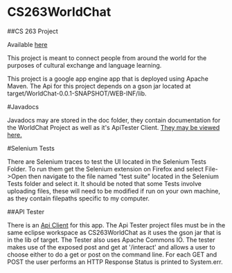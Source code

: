 CS263WorldChat
==============

##CS 263 Project

Available [here](http://www.worldchat263.appspot.com)

This project is meant to connect people from around the world for the purposes of cultural exchange and language learning.  

This project is a google app engine app that is deployed using Apache Maven.  The Api for this project depends on a gson jar located at target/WorldChat-0.0.1-SNAPSHOT/WEB-INF/lib.  

#Javadocs

Javadocs may are stored in the doc folder, they contain documentation for the WorldChat Project as well as it's ApiTester Client.  [They may be viewed here.](http://cs.ucsb.edu/~shayon/CS263/doc/)

#Selenium Tests

There are Selenium traces to test the UI located in the Selenium Tests Folder.  To run them get the Selenium extension on Firefox and select File->Open then navigate to the file named "test suite" located in the Selenium Tests folder and select it.  It should be noted that some Tests involve uploading files, these will need to be modified if run on your own machine, as they contain filepaths specific to my computer.

##API Tester

  There is an [Api Client](https://github.com/Shayon/CS263ApiTester) for this app.  The Api Tester project files must be in the same eclipse workspace as CS263WorldChat as it uses the gson jar that is in the lib of target.  The Tester also uses Apache Commons IO.
  The tester makes use of the exposed post and get at '/interact' and allows a user to choose either to do a get or post on the command line.  For each GET and POST the user performs an HTTP Response Status is printed to System.err.  